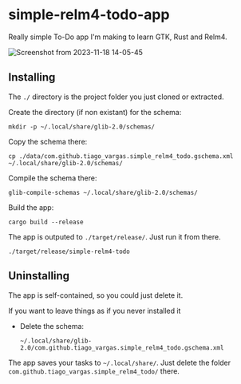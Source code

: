 # simple-relm4-todo-app

Really simple To-Do app I'm making to learn GTK, Rust and Relm4.

![Screenshot from 2023-11-18 14-05-45](https://github.com/tiago-vargas/simple-relm4-todo-app/assets/78927143/ea74de91-495b-4a8a-a469-2032d26ac280)


## Installing

The `./` directory is the project folder you just cloned or extracted.

Create the directory (if non existant) for the schema:

``` shell
mkdir -p ~/.local/share/glib-2.0/schemas/
```

Copy the schema there:

``` shell
cp ./data/com.github.tiago_vargas.simple_relm4_todo.gschema.xml ~/.local/share/glib-2.0/schemas/
```

Compile the schema there:

``` shell
glib-compile-schemas ~/.local/share/glib-2.0/schemas/
```

Build the app:

``` shell
cargo build --release
```

The app is outputed to `./target/release/`.
Just run it from there.

``` shell
./target/release/simple-relm4-todo
```


## Uninstalling

The app is self-contained, so you could just delete it.

If you want to leave things as if you never installed it

- Delete the schema:
	``` shell
	~/.local/share/glib-2.0/com.github.tiago_vargas.simple_relm4_todo.gschema.xml
	```

The app saves your tasks to `~/.local/share/`.
Just delete the folder `com.github.tiago_vargas.simple_relm4_todo/` there.
